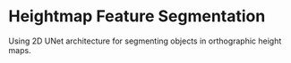 # Heightmap Feature Segmentation
Using 2D UNet architecture for segmenting objects in orthographic height maps.
